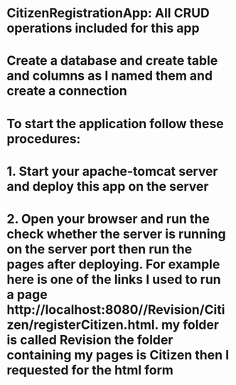 # CitizenRegistrationApp: All CRUD operations included for this app
# Create a database and create table and columns as I named them and create a connection
# To start the application follow these procedures:
# 1. Start your apache-tomcat server and deploy this app on the server
# 2. Open your browser and run the check whether the server is running on the server port then run the pages after deploying. For example here is one of the links I used to run a page http://localhost:8080//Revision/Citizen/registerCitizen.html. my folder is called Revision the folder containing my pages is Citizen then I requested for the html form
